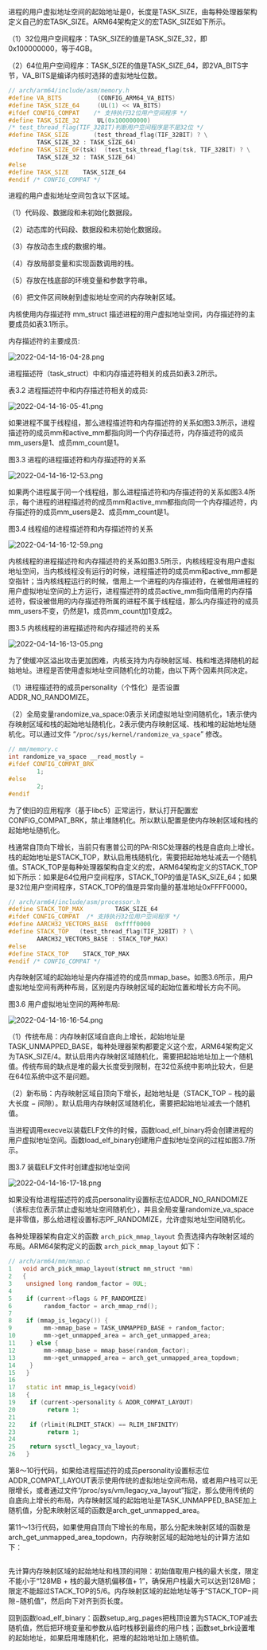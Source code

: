 
进程的用户虚拟地址空间的起始地址是0，长度是TASK_SIZE，由每种处理器架构定义自己的宏TASK_SIZE。ARM64架构定义的宏TASK_SIZE如下所示。

（1）32位用户空间程序：TASK_SIZE的值是TASK_SIZE_32，即0x100000000，等于4GB。

（2）64位用户空间程序：TASK_SIZE的值是TASK_SIZE_64，即2VA_BITS字节，VA_BITS是编译内核时选择的虚拟地址位数。

```cpp
// arch/arm64/include/asm/memory.h
#define VA_BITS          (CONFIG_ARM64_VA_BITS)
#define TASK_SIZE_64     (UL(1) << VA_BITS)
#ifdef CONFIG_COMPAT    /* 支持执行32位用户空间程序 */
#define TASK_SIZE_32     UL(0x100000000)
/* test_thread_flag(TIF_32BIT)判断用户空间程序是不是32位 */
#define TASK_SIZE       (test_thread_flag(TIF_32BIT) ? \
		TASK_SIZE_32 : TASK_SIZE_64)
#define TASK_SIZE_OF(tsk)  (test_tsk_thread_flag(tsk, TIF_32BIT) ? \
		TASK_SIZE_32 : TASK_SIZE_64)
#else
#define TASK_SIZE    TASK_SIZE_64
#endif /* CONFIG_COMPAT */
```

进程的用户虚拟地址空间包含以下区域。

（1）代码段、数据段和未初始化数据段。

（2）动态库的代码段、数据段和未初始化数据段。

（3）存放动态生成的数据的堆。

（4）存放局部变量和实现函数调用的栈。

（5）存放在栈底部的环境变量和参数字符串。

（6）把文件区间映射到虚拟地址空间的内存映射区域。

内核使用内存描述符 mm_struct 描述进程的用户虚拟地址空间，内存描述符的主要成员如表3.1所示。

内存描述符的主要成员:

![2022-04-14-16-04-28.png](./images/2022-04-14-16-04-28.png)

进程描述符（task_struct）中和内存描述符相关的成员如表3.2所示。

表3.2 进程描述符中和内存描述符相关的成员:

![2022-04-14-16-05-41.png](./images/2022-04-14-16-05-41.png)

如果进程不属于线程组，那么进程描述符和内存描述符的关系如图3.3所示，进程描述符的成员mm和active_mm都指向同一个内存描述符，内存描述符的成员mm_users是1、成员mm_count是1。

图3.3 进程的进程描述符和内存描述符的关系

![2022-04-14-16-12-53.png](./images/2022-04-14-16-12-53.png)

如果两个进程属于同一个线程组，那么进程描述符和内存描述符的关系如图3.4所示，每个进程的进程描述符的成员mm和active_mm都指向同一个内存描述符，内存描述符的成员mm_users是2、成员mm_count是1。

图3.4 线程组的进程描述符和内存描述符的关系

![2022-04-14-16-12-59.png](./images/2022-04-14-16-12-59.png)

内核线程的进程描述符和内存描述符的关系如图3.5所示，内核线程没有用户虚拟地址空间，当内核线程没有运行的时候，进程描述符的成员mm和active_mm都是空指针；当内核线程运行的时候，借用上一个进程的内存描述符，在被借用进程的用户虚拟地址空间的上方运行，进程描述符的成员active_mm指向借用的内存描述符，假设被借用的内存描述符所属的进程不属于线程组，那么内存描述符的成员mm_users不变，仍然是1，成员mm_count加1变成2。

图3.5 内核线程的进程描述符和内存描述符的关系

![2022-04-14-16-13-05.png](./images/2022-04-14-16-13-05.png)

为了使缓冲区溢出攻击更加困难，内核支持为内存映射区域、栈和堆选择随机的起始地址。进程是否使用虚拟地址空间随机化的功能，由以下两个因素共同决定。

（1）进程描述符的成员personality（个性化）是否设置ADDR_NO_RANDOMIZE。

（2）全局变量randomize_va_space:0表示关闭虚拟地址空间随机化，1表示使内存映射区域和栈的起始地址随机化，2表示使内存映射区域、栈和堆的起始地址随机化。可以通过文件 “`/proc/sys/kernel/randomize_va_space`” 修改。

```cpp
// mm/memory.c
int randomize_va_space __read_mostly =
#ifdef CONFIG_COMPAT_BRK
		1;
#else
		2;
#endif
```

为了使旧的应用程序（基于libc5）正常运行，默认打开配置宏CONFIG_COMPAT_BRK，禁止堆随机化。所以默认配置是使内存映射区域和栈的起始地址随机化。

栈通常自顶向下增长，当前只有惠普公司的PA-RISC处理器的栈是自底向上增长。栈的起始地址是STACK_TOP，默认启用栈随机化，需要把起始地址减去一个随机值。STACK_TOP是每种处理器架构自定义的宏，ARM64架构定义的STACK_TOP如下所示：如果是64位用户空间程序，STACK_TOP的值是TASK_SIZE_64；如果是32位用户空间程序，STACK_TOP的值是异常向量的基准地址0xFFFF0000。

```cpp
// arch/arm64/include/asm/processor.h
#define STACK_TOP_MAX         TASK_SIZE_64
#ifdef CONFIG_COMPAT  /* 支持执行32位用户空间程序 */
#define AARCH32_VECTORS_BASE  0xffff0000
#define STACK_TOP   (test_thread_flag(TIF_32BIT) ? \
		AARCH32_VECTORS_BASE : STACK_TOP_MAX)
#else
#define STACK_TOP    STACK_TOP_MAX
#endif /* CONFIG_COMPAT */
```

内存映射区域的起始地址是内存描述符的成员mmap_base。如图3.6所示，用户虚拟地址空间有两种布局，区别是内存映射区域的起始位置和增长方向不同。

图3.6 用户虚拟地址空间的两种布局:

![2022-04-14-16-16-54.png](./images/2022-04-14-16-16-54.png)

（1）传统布局：内存映射区域自底向上增长，起始地址是TASK_UNMAPPED_BASE，每种处理器架构都要定义这个宏，ARM64架构定义为TASK_SIZE/4。默认启用内存映射区域随机化，需要把起始地址加上一个随机值。传统布局的缺点是堆的最大长度受到限制，在32位系统中影响比较大，但是在64位系统中这不是问题。

（2）新布局：内存映射区域自顶向下增长，起始地址是（STACK_TOP − 栈的最大长度 − 间隙）。默认启用内存映射区域随机化，需要把起始地址减去一个随机值。

当进程调用execve以装载ELF文件的时候，函数load_elf_binary将会创建进程的用户虚拟地址空间。函数load_elf_binary创建用户虚拟地址空间的过程如图3.7所示。

图3.7 装载ELF文件时创建虚拟地址空间

![2022-04-14-16-17-18.png](./images/2022-04-14-16-17-18.png)

如果没有给进程描述符的成员personality设置标志位ADDR_NO_RANDOMIZE（该标志位表示禁止虚拟地址空间随机化），并且全局变量randomize_va_space是非零值，那么给进程设置标志PF_RANDOMIZE，允许虚拟地址空间随机化。

各种处理器架构自定义的函数 `arch_pick_mmap_layout` 负责选择内存映射区域的布局。ARM64架构定义的函数 `arch_pick_mmap_layout` 如下：

```cpp
// arch/arm64/mm/mmap.c
1   void arch_pick_mmap_layout(struct mm_struct *mm)
2   {
3    unsigned long random_factor = 0UL;
4
5    if (current->flags & PF_RANDOMIZE)
6         random_factor = arch_mmap_rnd();
7
8    if (mmap_is_legacy()) {
9         mm->mmap_base = TASK_UNMAPPED_BASE + random_factor;
10        mm->get_unmapped_area = arch_get_unmapped_area;
11    } else {
12        mm->mmap_base = mmap_base(random_factor);
13        mm->get_unmapped_area = arch_get_unmapped_area_topdown;
14    }
15   }
16
17   static int mmap_is_legacy(void)
18   {
19    if (current->personality & ADDR_COMPAT_LAYOUT)
20         return 1;
21
22    if (rlimit(RLIMIT_STACK) == RLIM_INFINITY)
23         return 1;
24
25    return sysctl_legacy_va_layout;
26   }
```

第8～10行代码，如果给进程描述符的成员personality设置标志位ADDR_COMPAT_LAYOUT表示使用传统的虚拟地址空间布局，或者用户栈可以无限增长，或者通过文件“/proc/sys/vm/legacy_va_layout”指定，那么使用传统的自底向上增长的布局，内存映射区域的起始地址是TASK_UNMAPPED_BASE加上随机值，分配未映射区域的函数是arch_get_unmapped_area。

第11～13行代码，如果使用自顶向下增长的布局，那么分配未映射区域的函数是arch_get_unmapped_area_topdown，内存映射区域的起始地址的计算方法如下：

```cpp

```

先计算内存映射区域的起始地址和栈顶的间隙：初始值取用户栈的最大长度，限定不能小于“128MB + 栈的最大随机偏移值+ 1”，确保用户栈最大可以达到128MB；限定不能超过STACK_TOP的5/6。内存映射区域的起始地址等于“STACK_TOP−间隙−随机值”，然后向下对齐到页长度。

回到函数load_elf_binary：函数setup_arg_pages把栈顶设置为STACK_TOP减去随机值，然后把环境变量和参数从临时栈移到最终的用户栈；函数set_brk设置堆的起始地址，如果启用堆随机化，把堆的起始地址加上随机值。

```cpp

```